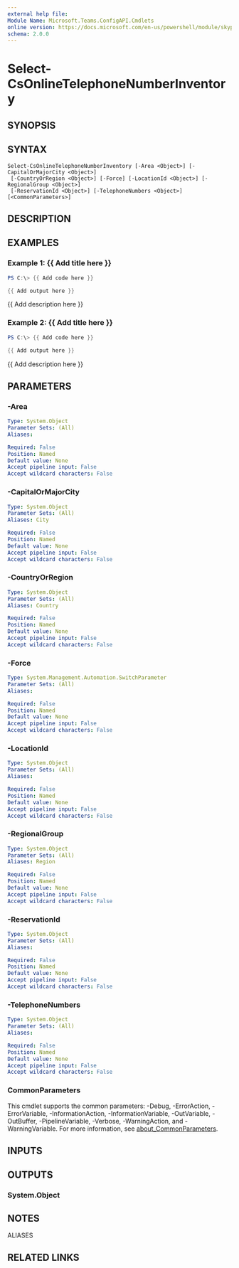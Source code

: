 ```yaml
---
external help file:
Module Name: Microsoft.Teams.ConfigAPI.Cmdlets
online version: https://docs.microsoft.com/en-us/powershell/module/skype/select-csonlinetelephonenumberinventory
schema: 2.0.0
---
```


# Select-CsOnlineTelephoneNumberInventory

## SYNOPSIS


## SYNTAX

```
Select-CsOnlineTelephoneNumberInventory [-Area <Object>] [-CapitalOrMajorCity <Object>]
 [-CountryOrRegion <Object>] [-Force] [-LocationId <Object>] [-RegionalGroup <Object>]
 [-ReservationId <Object>] [-TelephoneNumbers <Object>] [<CommonParameters>]
```

## DESCRIPTION


## EXAMPLES

### Example 1: {{ Add title here }}
```powershell
PS C:\> {{ Add code here }}

{{ Add output here }}
```

{{ Add description here }}

### Example 2: {{ Add title here }}
```powershell
PS C:\> {{ Add code here }}

{{ Add output here }}
```

{{ Add description here }}

## PARAMETERS

### -Area


```yaml
Type: System.Object
Parameter Sets: (All)
Aliases:

Required: False
Position: Named
Default value: None
Accept pipeline input: False
Accept wildcard characters: False
```

### -CapitalOrMajorCity


```yaml
Type: System.Object
Parameter Sets: (All)
Aliases: City

Required: False
Position: Named
Default value: None
Accept pipeline input: False
Accept wildcard characters: False
```

### -CountryOrRegion


```yaml
Type: System.Object
Parameter Sets: (All)
Aliases: Country

Required: False
Position: Named
Default value: None
Accept pipeline input: False
Accept wildcard characters: False
```

### -Force


```yaml
Type: System.Management.Automation.SwitchParameter
Parameter Sets: (All)
Aliases:

Required: False
Position: Named
Default value: None
Accept pipeline input: False
Accept wildcard characters: False
```

### -LocationId


```yaml
Type: System.Object
Parameter Sets: (All)
Aliases:

Required: False
Position: Named
Default value: None
Accept pipeline input: False
Accept wildcard characters: False
```

### -RegionalGroup


```yaml
Type: System.Object
Parameter Sets: (All)
Aliases: Region

Required: False
Position: Named
Default value: None
Accept pipeline input: False
Accept wildcard characters: False
```

### -ReservationId


```yaml
Type: System.Object
Parameter Sets: (All)
Aliases:

Required: False
Position: Named
Default value: None
Accept pipeline input: False
Accept wildcard characters: False
```

### -TelephoneNumbers


```yaml
Type: System.Object
Parameter Sets: (All)
Aliases:

Required: False
Position: Named
Default value: None
Accept pipeline input: False
Accept wildcard characters: False
```

### CommonParameters
This cmdlet supports the common parameters: -Debug, -ErrorAction, -ErrorVariable, -InformationAction, -InformationVariable, -OutVariable, -OutBuffer, -PipelineVariable, -Verbose, -WarningAction, and -WarningVariable. For more information, see [about_CommonParameters](http://go.microsoft.com/fwlink/?LinkID=113216).

## INPUTS

## OUTPUTS

### System.Object

## NOTES

ALIASES

## RELATED LINKS

